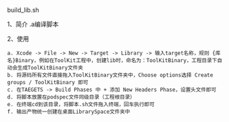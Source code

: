 build_lib.sh

1、简介
.a编译脚本

2、使用
        
    a. Xcode -> File -> New -> Target -> Library -> 输入target名称，规则 {库名}Binary，例如在ToolKit工程中，创建lib时，命名为：ToolKitBinary，工程目录下自动会生成ToolKitBinary文件夹
    b. 将源码所有文件直接拖入ToolKitBinary文件夹中，Choose options选择 Create groups / ToolKitBinary 即可
    c. 在TAEGETS -> Build Phases 中 + 添加 New Headers Phase，设置头文件即可
    d. 将脚本放置在podspec文件同级目录（工程根目录）
    e. 在终端cd到该目录，将脚本.sh文件拖入终端，回车执行即可
    f. 输出产物统一创建在桌面LibrarySpace文件夹中

